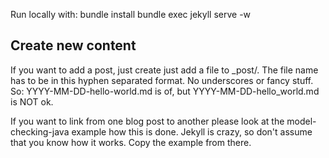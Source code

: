 Run locally with:
bundle install
bundle exec jekyll serve -w


## Create new content

If you want to add a post, just create just add a file to _post/. The file name has to be in this hyphen separated format. No underscores or fancy stuff. So: YYYY-MM-DD-hello-world.md is of, but YYYY-MM-DD-hello_world.md is NOT ok.

If you want to link from one blog post to another please look at the model-checking-java example how this is done. Jekyll is crazy, so don't assume that you know how it works. Copy the example from there.